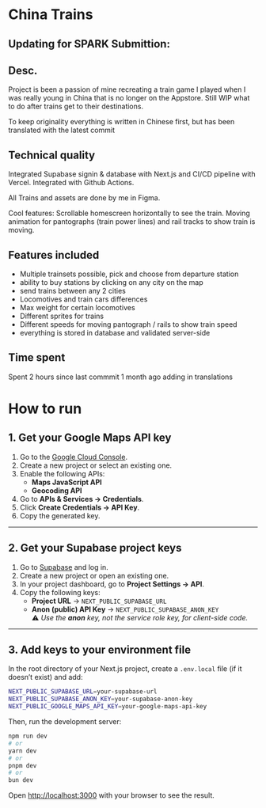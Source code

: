 # China Trains
## Updating for SPARK Submittion:

## Desc.
Project is been a passion of mine recreating a train game I played when I was really young in China that is no longer on the Appstore. Still WIP what to do after trains get to their destinations.

To keep originality everything is written in Chinese first, but has been translated with the latest commit

## Technical quality
Integrated Supabase signin & database with Next.js and CI/CD pipeline with Vercel. Integrated with Github Actions. 

All Trains and assets are done by me in Figma.

Cool features:
Scrollable homescreen horizontally to see the train. Moving animation for pantographs (train power lines) and rail tracks to show train is moving. 

## Features included
- Multiple trainsets possible, pick and choose from departure station
- ability to buy stations by clicking on any city on the map
- send trains between any 2 cities
- Locomotives and train cars differences
- Max weight for certain locomotives
- Different sprites for trains
- Different speeds for moving pantograph / rails to show train speed
- everything is stored in database and validated server-side

## Time spent
Spent 2 hours since last commmit 1 month ago adding in translations

# How to run

## 1. Get your Google Maps API key
1. Go to the [Google Cloud Console](https://console.cloud.google.com/).
2. Create a new project or select an existing one.
3. Enable the following APIs:
   - **Maps JavaScript API**
   - **Geocoding API**
4. Go to **APIs & Services → Credentials**.
5. Click **Create Credentials → API Key**.
6. Copy the generated key.

---

## 2. Get your Supabase project keys
1. Go to [Supabase](https://supabase.com/) and log in.
2. Create a new project or open an existing one.
3. In your project dashboard, go to **Project Settings → API**.
4. Copy the following keys:
   - **Project URL** → `NEXT_PUBLIC_SUPABASE_URL`
   - **Anon (public) API Key** → `NEXT_PUBLIC_SUPABASE_ANON_KEY`  
     ⚠️ *Use the **anon** key, not the service role key, for client-side code.*

---

## 3. Add keys to your environment file
In the root directory of your Next.js project, create a `.env.local` file (if it doesn’t exist) and add:

```bash
NEXT_PUBLIC_SUPABASE_URL=your-supabase-url
NEXT_PUBLIC_SUPABASE_ANON_KEY=your-supabase-anon-key
NEXT_PUBLIC_GOOGLE_MAPS_API_KEY=your-google-maps-api-key
```

Then, run the development server:

```bash
npm run dev
# or
yarn dev
# or
pnpm dev
# or
bun dev
```

Open [http://localhost:3000](http://localhost:3000) with your browser to see the result.